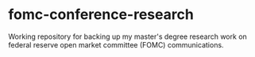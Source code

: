 # fomc-conference-research
Working repository for backing up my master's degree research work on federal reserve open market committee (FOMC) communications.
